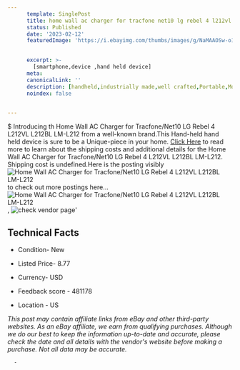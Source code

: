 ```yaml
---
      template: SinglePost
      title: home wall ac charger for tracfone net10 lg rebel 4 l212vl l212bl lm l212
      status: Published
      date: '2023-02-12'
      featuredImage: 'https://i.ebayimg.com/thumbs/images/g/NaMAAOSw-o1Zzv9I/s-l225.jpg'
       

      excerpt: >-
        [smartphone,device ,hand held device]
      meta:
      canonicalLink: ''
      description: [handheld,industrially made,well crafted,Portable,Mobile,Compact,Convenient,Lightweight,Maneuverable,Man-portable,Miniature,Carriable,Hand-held,Light,Holdable,Transportable,Mobile device,Pocket-sized,On-the-go,Wireless,Cordless,Compact size,Convenient size, smartphone,device ,hand held device]
      noindex: false
      

---
```

$
      Introducing th Home Wall AC Charger for Tracfone/Net10 LG Rebel 4 L212VL L212BL  LM-L212 from a well-known brand.This Hand-held hand held device is sure to be a Unique-piece in your home. [Click Here](https://www.ebay.com/itm/372650299218?hash=item56c3b04f52%3Ag%3ANaMAAOSw-o1Zzv9I&mkevt=1&mkcid=1&mkrid=711-53200-19255-0&campid=%253CePNCampaignId%253E&customid=%253CreferenceId%253E&toolid=10049) to read more to learn about the shipping costs and additional details for the Home Wall AC Charger for Tracfone/Net10 LG Rebel 4 L212VL L212BL  LM-L212. Shipping cost is undefined.Here is the posting visibly ![Home Wall AC Charger for Tracfone/Net10 LG Rebel 4 L212VL L212BL  LM-L212](https://i.ebayimg.com/thumbs/images/g/NaMAAOSw-o1Zzv9I/s-l225.jpg) to check out more postings here... ![Home Wall AC Charger for Tracfone/Net10 LG Rebel 4 L212VL L212BL  LM-L212](https://i.ebayimg.com/images/g/NaMAAOSw-o1Zzv9I/s-l960.jpg), ![check vendor page]()'

      

 ## Technical Facts 



     
      

 - Condition- New 


      

 - Listed Price- 8.77 


      

 - Currency- USD 


      

 - Feedback score - 481178 


      

 - Location - US 


      
      

 *_This post may contain affiliate links from eBay and other third-party websites. As an eBay affiliate, we earn from qualifying purchases. Although we do our best to keep the information up-to-date and accurate, please check the date and all details with the vendor's website before making a purchase. Not all data may be accurate._*




      -
